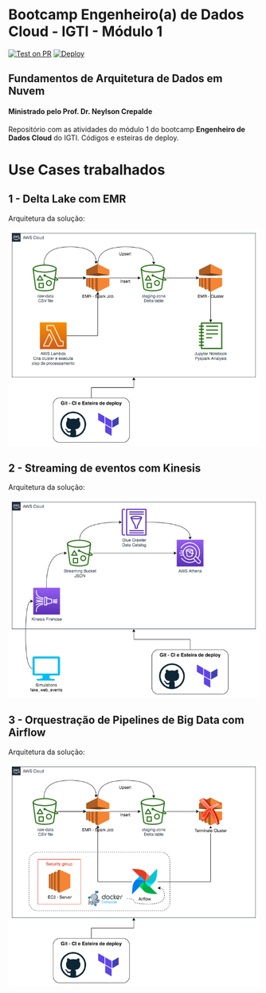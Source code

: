 # Bootcamp Engenheiro(a) de Dados Cloud - IGTI - Módulo 1

[![Test on PR](https://github.com/danilotve/aws-edc/actions/workflows/test.yaml/badge.svg)](https://github.com/danilotve/aws-edc/actions/workflows/test.yaml)
[![Deploy](https://github.com/danilotve/aws-edc/actions/workflows/deploy.yaml/badge.svg)](https://github.com/danilotve/aws-edc/actions/workflows/deploy.yaml)

## Fundamentos de Arquitetura de Dados em Nuvem

#### Ministrado pelo Prof. Dr. Neylson Crepalde

Repositório com as atividades do módulo 1 do bootcamp **Engenheiro de Dados Cloud** do IGTI.
Códigos e esteiras de deploy.

# Use Cases trabalhados

## 1 - Delta Lake com EMR

Arquitetura da solução:

![delta](img/edc_mod1_delta.png)

## 2 - Streaming de eventos com Kinesis

Arquitetura da solução:

![kinesis](img/edc_mod1_delta-kinesis.png)

## 3 - Orquestração de Pipelines de Big Data com Airflow

Arquitetura da solução:

![airflow](img/edc_mod1_delta-airflow.png)